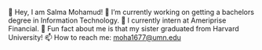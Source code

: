 👋 Hey, I am Salma Mohamud!
🔭 I’m currently working on getting a bachelors degree in Information Technology.
🌱 I currently intern at Ameriprise Financial. 
👯 Fun fact about me is that my sister graduated from Harvard University!
📫 How to reach me: moha1677@umn.edu

